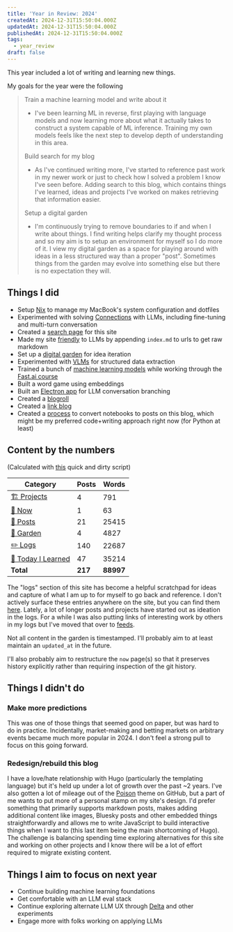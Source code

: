 ```yaml
---
title: 'Year in Review: 2024'
createdAt: 2024-12-31T15:50:04.000Z
updatedAt: 2024-12-31T15:50:04.000Z
publishedAt: 2024-12-31T15:50:04.000Z
tags:
  - year_review
draft: false
---
```


This year included a lot of writing and learning new things.

My goals for the year were the following

> Train a machine learning model and write about it
>
> - I've been learning ML in reverse, first playing with language models and now learning more about what it actually takes to construct a system capable of ML inference. Training my own models feels like the next step to develop depth of understanding in this area.
>
> Build search for my blog
>
> - As I've continued writing more, I've started to reference past work in my newer work or just to check how I solved a problem I know I've seen before. Adding search to this blog, which contains things I've learned, ideas and projects I've worked on makes retrieving that information easier.
>
> Setup a digital garden
>
> - I'm continuously trying to remove boundaries to if and when I write about things. I find writing helps clarify my thought process and so my aim is to setup an environment for myself so I do more of it. I view my digital garden as a space for playing around with ideas in a less structured way than a proper "post". Sometimes things from the garden may evolve into something else but there is no expectation they will.

## Things I did

- Setup [Nix](https://github.com/danielcorin/nix-config/) to manage my MacBook's system configuration and dotfiles
- Experimented with solving [Connections](/tags/connections) with LLMs, including fine-tuning and multi-turn conversation
- Created a [search page](/search) for this site
- Made my site [friendly](/posts/2024/2024-year-in-review/index.md) to LLMs by appending `index.md` to urls to get raw markdown
- Set up a [digital garden](https://github.com/danielcorin/blog/tree/main/content/garden) for idea iteration
- Experimented with [VLMs](/tags/vlms/) for structured data extraction
- Trained a bunch of [machine learning models](/tags/course.fast.ai) while working through the [Fast.ai course](https://course.fast.ai/)
- Built a word game using embeddings
- Built an [Electron app](/projects/delta) for LLM conversation branching
- Created a [blogroll](https://github.com/danielcorin/blog/blob/main/content/garden/inspiration/people.md)
- Created a [link blog](/feeds/link-blog/)
- Created a [process](https://github.com/danielcorin/blog/blob/main/scripts/convert_notebook.py) to convert notebooks to posts on this blog, which might be my preferred code+writing approach right now (for Python at least)

## Content by the numbers

(Calculated with [this](https://github.com/danielcorin/blog/tree/main/scripts/year_review.py) quick and dirty script)

| Category                                                                  | Posts   | Words     |
| ------------------------------------------------------------------------- | ------- | --------- |
| [🏗️ Projects](/projects)                                                  | 4       | 791       |
| [📍 Now](/now)                                                            | 1       | 63        |
| [📖 Posts](/posts)                                                        | 21      | 25415     |
| [🌱 Garden](https://github.com/danielcorin/blog/tree/main/content/garden) | 4       | 4827      |
| [✏️ Logs](/logs)                                                          | 140     | 22687     |
| [📝 Today I Learned](/til)                                                | 47      | 35214     |
| **Total**                                                                 | **217** | **88997** |

The "logs" section of this site has become a helpful scratchpad for ideas and capture of what I am up to for myself to go back and reference.
I don't actively surface these entries anywhere on the site, but you can find them [here](/logs).
Lately, a lot of longer posts and projects have started out as ideation in the logs.
For a while I was also putting links of interesting work by others in my logs but I've moved that over to [feeds](/feeds).

Not all content in the garden is timestamped.
I'll probably aim to at least maintain an `updated_at` in the future.

I'll also probably aim to restructure the `now` page(s) so that it preserves history explicitly rather than requiring inspection of the git history.

## Things I didn't do

### Make more predictions

This was one of those things that seemed good on paper, but was hard to do in practice.
Incidentally, market-making and betting markets on arbitrary events became much more popular in 2024.
I don't feel a strong pull to focus on this going forward.

### Redesign/rebuild this blog

I have a love/hate relationship with Hugo (particularly the templating language) but it's held up under a lot of growth over the past ~2 years.
I've also gotten a lot of mileage out of the [Poison](https://github.com/lukeorth/poison) theme on GitHub, but a part of me wants to put more of a personal stamp on my site's design.
I'd prefer something that primarily supports markdown posts, makes adding additional content like images, Bluesky posts and other embedded things straightforwardly and allows me to write JavaScript to build interactive things when I want to (this last item being the main shortcoming of Hugo).
The challenge is balancing spending time exploring alternatives for this site and working on other projects and I know there will be a lot of effort required to migrate existing content.

## Things I aim to focus on next year

- Continue building machine learning foundations
- Get comfortable with an LLM eval stack
- Continue exploring alternate LLM UX through [Delta](/projects/delta) and other experiments
- Engage more with folks working on applying LLMs
